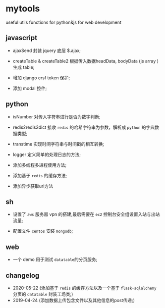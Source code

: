 # mytools
useful utils functions for python&amp;js for web development

## javascript

- ajaxSend 封装 jquery 底层 $.ajax;

- createTable & createTable2 根据传入数据headData, bodyData (js array ) 生成 table;

- 增加 django crsf token 保护;

- 添加 modal 控件;


## python

- isNumber 对传入字符串进行是否为数字判断;

- redis2redis2dict 接收 `redis` 的哈希字符串为参数，解析成 `python` 的字典数据类型;

- transtime 实现时间字符串与时间戳的相互转换;

- logger 定义简单的处理日志的方法;

- 添加多线程多进程使用方法;

- 添加基于 `redis` 的缓存方法;

- 添加异步获取url方法

## sh

- 设置了 `aws` 服务器 vpn 的搭建,最后需要在 `ec2` 控制台安全组设置入站与出站流量;

- 配置文件 `centos` 安装 `mongodb`;


## web

- 一个 demo 用于测试 `datatable`的分页服务;


## changelog

- 2020-05-22 (添加基于 `redis` 的缓存方法以及一个基于 `flask-sqlalchemy` 分页的 `datatable` 封装工场类;)
- 2019-04-24 (添加数据上传包含文件以及其他信息的post传递;)
